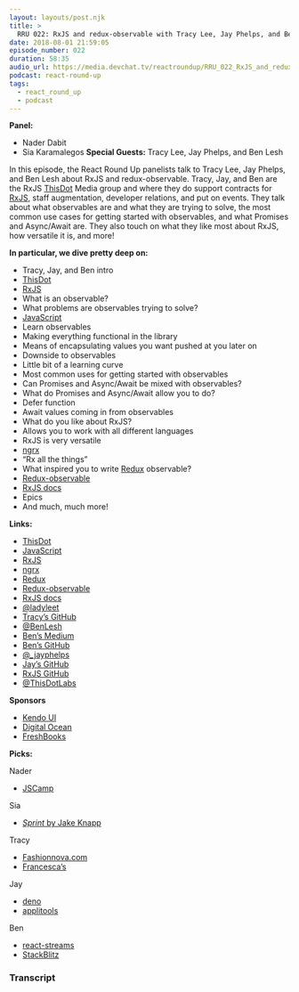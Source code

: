 ```yaml
---
layout: layouts/post.njk
title: >
  RRU 022: RxJS and redux-observable with Tracy Lee, Jay Phelps, and Ben Lesh
date: 2018-08-01 21:59:05
episode_number: 022
duration: 58:35
audio_url: https://media.devchat.tv/reactroundup/RRU_022_RxJS_and_redux-observable_with_Tracy_Lee_Jay_Phelps_and_Ben_Lesh.mp3
podcast: react-round-up
tags:
  - react_round_up
  - podcast
---
```


**Panel:**

- Nader Dabit
- Sia Karamalegos
  **Special Guests:** Tracy Lee, Jay Phelps, and Ben Lesh

In this episode, the React Round Up panelists talk to Tracy Lee, Jay Phelps, and Ben Lesh about RxJS and redux-observable. Tracy, Jay, and Ben are the RxJS [ThisDot](https://www.thisdot.co/) Media group and where they do support contracts for [RxJS](https://rxjs-dev.firebaseapp.com/), staff augmentation, developer relations, and put on events. They talk about what observables are and what they are trying to solve, the most common use cases for getting started with observables, and what Promises and Async/Await are. They also touch on what they like most about RxJS, how versatile it is, and more!

**In particular, we dive pretty deep on:**

- Tracy, Jay, and Ben intro
- [ThisDot](https://www.thisdot.co/)
- [RxJS](https://rxjs-dev.firebaseapp.com/)
- What is an observable?
- What problems are observables trying to solve?
- [JavaScript](https://www.javascript.com/)
- Learn observables
- Making everything functional in the library
- Means of encapsulating values you want pushed at you later on
- Downside to observables
- Little bit of a learning curve
- Most common uses for getting started with observables
- Can Promises and Async/Await be mixed with observables?
- What do Promises and Async/Await allow you to do?
- Defer function
- Await values coming in from observables
- What do you like about RxJS?
- Allows you to work with all different languages
- RxJS is very versatile
- [ngrx](https://github.com/ngrx)
- “Rx all the things”
- What inspired you to write [Redux](https://redux.js.org/) observable?
- [Redux-observable](https://redux-observable.js.org/)
- [RxJS docs](https://rxjs-dev.firebaseapp.com/guide/overview)
- Epics
- And much, much more!

**Links:**

- [ThisDot](https://www.thisdot.co/)
- [JavaScript](https://www.javascript.com/)
- [RxJS](https://rxjs-dev.firebaseapp.com/)
- [ngrx](https://github.com/ngrx)
- [Redux](https://redux.js.org/)
- [Redux-observable](https://redux-observable.js.org/)
- [RxJS docs](https://rxjs-dev.firebaseapp.com/guide/overview)
- [@ladyleet](https://twitter.com/ladyleet?lang=en)
- [Tracy’s GitHub](https://github.com/ladyleet)
- [@BenLesh](https://twitter.com/BenLesh?ref_src=twsrc%255Egoogle%257Ctwcamp%255Eserp%257Ctwgr%255Eauthor)
- [Ben’s Medium](https://medium.com/@benlesh)
- [Ben’s GitHub](https://github.com/benlesh)
- [@\_jayphelps](https://twitter.com/_jayphelps?lang=en)
- [Jay’s GitHub](https://github.com/jayphelps)
- [RxJS GitHub](https://github.com/ReactiveX/rxjs)
- [@ThisDotLabs](https://twitter.com/thisdotlabs)

**Sponsors**

- [Kendo UI](https://www.telerik.com/kendo-angular-ui/?utm_medium=cpm&utm_source=adventuresinng&utm_campaign=dt-kendo-ang2-nov16&utm_content=audio)
- [Digital Ocean](https://www.digitalocean.com/)
- [FreshBooks](https://www.freshbooks.com/invoice?ref=11731&utm_source=pbm&utm_medium=affiliate-program&utm_influencer=419364&utm_campaign=podcast-influencers)

**Picks:**

Nader

- [JSCamp](https://chicagojs.org/)

Sia

- [_Sprint_ by Jake Knapp](https://www.amazon.com/gp/product/150112174X/ref=as_li_tl?ie=UTF8&camp=1789&creative=9325&creativeASIN=150112174X&linkCode=as2&tag=clioandcallio-20&linkId=dca90a647008fe240f219409f04801e8)

Tracy

- [Fashionnova.com](https://www.fashionnova.com/)
- [Francesca’s](https://www.francescas.com/)

Jay

- [deno](https://github.com/denoland/deno)
- [applitools](https://applitools.com/)

Ben

- [react-streams](https://github.com/johnlindquist/react-streams)
- [StackBlitz](https://stackblitz.com/)

### Transcript
